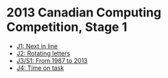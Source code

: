 # 2013 Canadian Computing Competition, Stage 1

* [J1: Next in line][]
* [J2: Rotating letters][]
* [J3/S1: From 1987 to 2013][]
* [J4: Time on task][]

[J1: Next in line]:         http://wcipeg.com/problems/desc/ccc13j1
[J2: Rotating letters]:     http://wcipeg.com/problems/desc/ccc13j2
[J3/S1: From 1987 to 2013]: http://wcipeg.com/problems/desc/ccc13s1
[J4: Time on task]:         http://wcipeg.com/problems/desc/ccc13j4
